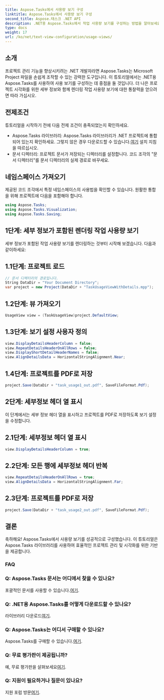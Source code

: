 ```yaml
---
title: Aspose.Tasks에서 사용량 보기 구성
linktitle: Aspose.Tasks에서 사용량 보기 구성
second_title: Aspose.태스크 .NET API
description: .NET용 Aspose.Tasks에서 작업 사용량 보기를 구성하는 방법을 알아보세요. 세부 단계를 통해 프로젝트 시각화를 향상합니다. 지금 라이브러리를 다운로드하세요!
type: docs
weight: 17
url: /ko/net/text-view-configuration/usage-views/
---
```

## 소개
프로젝트 관리 기능을 향상시키려는 .NET 개발자라면 Aspose.Tasks는 Microsoft Project 파일을 손쉽게 조작할 수 있는 강력한 도구입니다. 이 튜토리얼에서는 .NET용 Aspose.Tasks를 사용하여 사용 보기를 구성하는 데 중점을 둘 것입니다. 더 나은 프로젝트 시각화를 위한 세부 정보와 함께 렌더링 작업 사용량 보기에 대한 통찰력을 얻으려면 따라 가십시오.
## 전제조건
튜토리얼을 시작하기 전에 다음 전제 조건이 충족되었는지 확인하세요.
- Aspose.Tasks 라이브러리: Aspose.Tasks 라이브러리가 .NET 프로젝트에 통합되어 있는지 확인하세요. 그렇지 않은 경우 다운로드할 수 있습니다.[여기](https://releases.aspose.com/tasks/net/) 설치 지침을 따르십시오.
- 문서 디렉터리: 프로젝트 문서가 저장되는 디렉터리를 설정합니다. 코드 조각의 "문서 디렉터리"를 문서 디렉터리의 실제 경로로 바꾸세요.
## 네임스페이스 가져오기
제공된 코드 조각에서 특정 네임스페이스의 사용법을 확인할 수 있습니다. 원활한 통합을 위해 프로젝트에 다음을 포함해야 합니다.
```csharp
using Aspose.Tasks;
using Aspose.Tasks.Visualization;
using Aspose.Tasks.Saving;
```
## 1단계: 세부 정보가 포함된 렌더링 작업 사용량 보기
세부 정보가 포함된 작업 사용량 보기를 렌더링하는 것부터 시작해 보겠습니다. 다음과 같이하세요:
## 1.1단계: 프로젝트 로드
```csharp
// 문서 디렉터리의 경로입니다.
String DataDir = "Your Document Directory";
var project = new Project(DataDir + "TaskUsageViewWithDetails.mpp");
```
## 1.2단계: 뷰 가져오기
```csharp
UsageView view = (TaskUsageView)project.DefaultView;
```
## 1.3단계: 보기 설정 사용자 정의
```csharp
view.DisplayDetailsHeaderColumn = false;
view.RepeatDetailsHeaderOnAllRows = false;
view.DisplayShortDetailHeaderNames = false;
view.AlignDetailsData = HorizontalStringAlignment.Near;
```
## 1.4단계: 프로젝트를 PDF로 저장
```csharp
project.Save(DataDir + "task_usage1_out.pdf", SaveFileFormat.Pdf);
```
## 2단계: 세부정보 헤더 열 표시
이 단계에서는 세부 정보 헤더 열을 표시하고 프로젝트를 PDF로 저장하도록 보기 설정을 수정합니다.
## 2.1단계: 세부정보 헤더 열 표시
```csharp
view.DisplayDetailsHeaderColumn = true;
```
## 2.2단계: 모든 행에 세부정보 헤더 반복
```csharp
view.RepeatDetailsHeaderOnAllRows = true;
view.AlignDetailsData = HorizontalStringAlignment.Far;
```
## 2.3단계: 프로젝트를 PDF로 저장
```csharp
project.Save(DataDir + "task_usage2_out.pdf", SaveFileFormat.Pdf);
```
## 결론
축하해요! Aspose.Tasks에서 사용량 보기를 성공적으로 구성했습니다. 이 튜토리얼은 Aspose.Tasks 라이브러리를 사용하여 효율적인 프로젝트 관리 및 시각화를 위한 기반을 제공합니다.

### FAQ
### Q: Aspose.Tasks 문서는 어디에서 찾을 수 있나요?
 포괄적인 문서를 사용할 수 있습니다.[여기](https://reference.aspose.com/tasks/net/).
### Q: .NET용 Aspose.Tasks를 어떻게 다운로드할 수 있나요?
 라이브러리 다운로드[여기](https://releases.aspose.com/tasks/net/).
### Q: Aspose.Tasks는 어디서 구매할 수 있나요?
 Aspose.Tasks를 구매할 수 있습니다.[여기](https://purchase.aspose.com/buy).
### Q: 무료 평가판이 제공됩니까?
 예, 무료 평가판을 살펴보세요[여기](https://releases.aspose.com/).
### Q: 지원이 필요하거나 질문이 있나요?
 지원 포럼 방문[여기](https://forum.aspose.com/c/tasks/15).